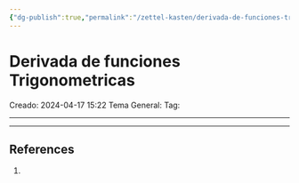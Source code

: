 ```yaml
---
{"dg-publish":true,"permalink":"/zettel-kasten/derivada-de-funciones-trigonometricas/"}
---
```



# Derivada de funciones Trigonometricas
Creado: 2024-04-17 15:22
Tema General:
Tag:


___

___
## References
1.
